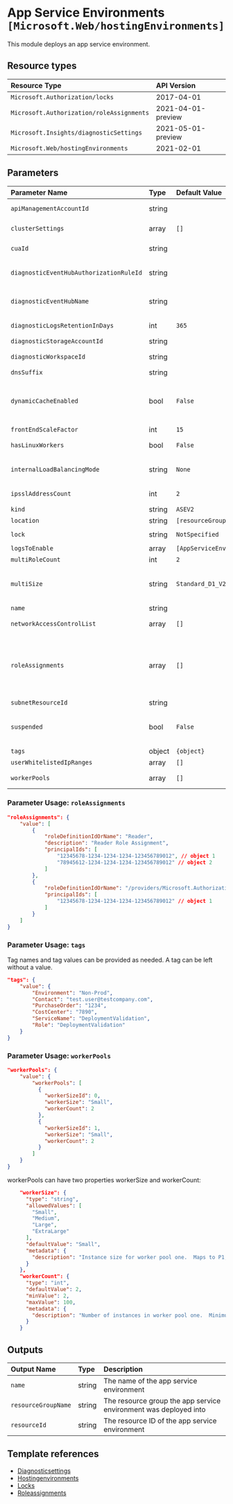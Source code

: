 # App Service Environments `[Microsoft.Web/hostingEnvironments]`

This module deploys an app service environment.

## Resource types

| Resource Type | API Version |
| :-- | :-- |
| `Microsoft.Authorization/locks` | 2017-04-01 |
| `Microsoft.Authorization/roleAssignments` | 2021-04-01-preview |
| `Microsoft.Insights/diagnosticSettings` | 2021-05-01-preview |
| `Microsoft.Web/hostingEnvironments` | 2021-02-01 |

## Parameters

| Parameter Name | Type | Default Value | Possible Values | Description |
| :-- | :-- | :-- | :-- | :-- |
| `apiManagementAccountId` | string |  |  | Optional. API Management Account associated with the App Service Environment. |
| `clusterSettings` | array | `[]` |  | Optional. Custom settings for changing the behavior of the App Service Environment |
| `cuaId` | string |  |  | Optional. Customer Usage Attribution ID (GUID). This GUID must be previously registered |
| `diagnosticEventHubAuthorizationRuleId` | string |  |  | Optional. Resource ID of the diagnostic event hub authorization rule for the Event Hubs namespace in which the event hub should be created or streamed to. |
| `diagnosticEventHubName` | string |  |  | Optional. Name of the diagnostic event hub within the namespace to which logs are streamed. Without this, an event hub is created for each log category. |
| `diagnosticLogsRetentionInDays` | int | `365` |  | Optional. Specifies the number of days that logs will be kept for; a value of 0 will retain data indefinitely. |
| `diagnosticStorageAccountId` | string |  |  | Optional. Resource ID of the diagnostic storage account. |
| `diagnosticWorkspaceId` | string |  |  | Optional. Resource ID of the diagnostic log analytics workspace. |
| `dnsSuffix` | string |  |  | Optional. DNS suffix of the App Service Environment. |
| `dynamicCacheEnabled` | bool | `False` |  | Optional. True/false indicating whether the App Service Environment is suspended. The environment can be suspended e.g. when the management endpoint is no longer available(most likely because NSG blocked the incoming traffic). |
| `frontEndScaleFactor` | int | `15` |  | Optional. Scale factor for frontends. |
| `hasLinuxWorkers` | bool | `False` |  | Optional. Flag that displays whether an ASE has linux workers or not |
| `internalLoadBalancingMode` | string | `None` | `[None, Web, Publishing]` | Optional. Specifies which endpoints to serve internally in the Virtual Network for the App Service Environment. - None, Web, Publishing, Web,Publishing |
| `ipsslAddressCount` | int | `2` |  | Optional. Number of IP SSL addresses reserved for the App Service Environment. |
| `kind` | string | `ASEV2` |  | Optional. Kind of resource. |
| `location` | string | `[resourceGroup().location]` |  | Optional. Location for all resources. |
| `lock` | string | `NotSpecified` | `[CanNotDelete, NotSpecified, ReadOnly]` | Optional. Specify the type of lock. |
| `logsToEnable` | array | `[AppServiceEnvironmentPlatformLogs]` | `[AppServiceEnvironmentPlatformLogs]` | Optional. The name of logs that will be streamed. |
| `multiRoleCount` | int | `2` |  | Optional. Number of frontend instances. |
| `multiSize` | string | `Standard_D1_V2` | `[Medium, Large, ExtraLarge, Standard_D2, Standard_D3, Standard_D4, Standard_D1_V2, Standard_D2_V2, Standard_D3_V2, Standard_D4_V2]` | Optional. Frontend VM size, e.g. Medium, Large |
| `name` | string |  |  | Required. Name of the App Service Environment |
| `networkAccessControlList` | array | `[]` |  | Optional. Access control list for controlling traffic to the App Service Environment.. |
| `roleAssignments` | array | `[]` |  | Optional. Array of role assignment objects that contain the 'roleDefinitionIdOrName' and 'principalId' to define RBAC role assignments on this resource. In the roleDefinitionIdOrName attribute, you can provide either the display name of the role definition, or its fully qualified ID in the following format: '/providers/Microsoft.Authorization/roleDefinitions/c2f4ef07-c644-48eb-af81-4b1b4947fb11' |
| `subnetResourceId` | string |  |  | Required. ResourceId for the sub net |
| `suspended` | bool | `False` |  | Optional. true if the App Service Environment is suspended; otherwise, false. The environment can be suspended, e.g. when the management endpoint is no longer available (most likely because NSG blocked the incoming traffic). |
| `tags` | object | `{object}` |  | Optional. Resource tags. |
| `userWhitelistedIpRanges` | array | `[]` |  | Optional. User added ip ranges to whitelist on ASE db - string |
| `workerPools` | array | `[]` |  | Optional. Description of worker pools with worker size IDs, VM sizes, and number of workers in each pool.. |

### Parameter Usage: `roleAssignments`

```json
"roleAssignments": {
    "value": [
        {
            "roleDefinitionIdOrName": "Reader",
            "description": "Reader Role Assignment",
            "principalIds": [
                "12345678-1234-1234-1234-123456789012", // object 1
                "78945612-1234-1234-1234-123456789012" // object 2
            ]
        },
        {
            "roleDefinitionIdOrName": "/providers/Microsoft.Authorization/roleDefinitions/c2f4ef07-c644-48eb-af81-4b1b4947fb11",
            "principalIds": [
                "12345678-1234-1234-1234-123456789012" // object 1
            ]
        }
    ]
}
```

### Parameter Usage: `tags`

Tag names and tag values can be provided as needed. A tag can be left without a value.

```json
"tags": {
    "value": {
        "Environment": "Non-Prod",
        "Contact": "test.user@testcompany.com",
        "PurchaseOrder": "1234",
        "CostCenter": "7890",
        "ServiceName": "DeploymentValidation",
        "Role": "DeploymentValidation"
    }
}
```

### Parameter Usage: `workerPools`

```json
"workerPools": {
    "value": {
        "workerPools": [
          {
            "workerSizeId": 0,
            "workerSize": "Small",
            "workerCount": 2
          },
          {
            "workerSizeId": 1,
            "workerSize": "Small",
            "workerCount": 2
          }
        ]
    }
}
```

workerPools can have two properties workerSize and workerCount:

```json
    "workerSize": {
      "type": "string",
      "allowedValues": [
        "Small",
        "Medium",
        "Large",
        "ExtraLarge"
      ],
      "defaultValue": "Small",
      "metadata": {
        "description": "Instance size for worker pool one.  Maps to P1,P2,P3,P4."
      }
    },
    "workerCount": {
      "type": "int",
      "defaultValue": 2,
      "minValue": 2,
      "maxValue": 100,
      "metadata": {
        "description": "Number of instances in worker pool one.  Minimum of two."
      }
    }
```

## Outputs

| Output Name | Type | Description |
| :-- | :-- | :-- |
| `name` | string | The name of the app service environment |
| `resourceGroupName` | string | The resource group the app service environment was deployed into |
| `resourceId` | string | The resource ID of the app service environment |

## Template references

- [Diagnosticsettings](https://docs.microsoft.com/en-us/azure/templates/Microsoft.Insights/2021-05-01-preview/diagnosticSettings)
- [Hostingenvironments](https://docs.microsoft.com/en-us/azure/templates/Microsoft.Web/2021-02-01/hostingEnvironments)
- [Locks](https://docs.microsoft.com/en-us/azure/templates/Microsoft.Authorization/2017-04-01/locks)
- [Roleassignments](https://docs.microsoft.com/en-us/azure/templates/Microsoft.Authorization/roleAssignments)
